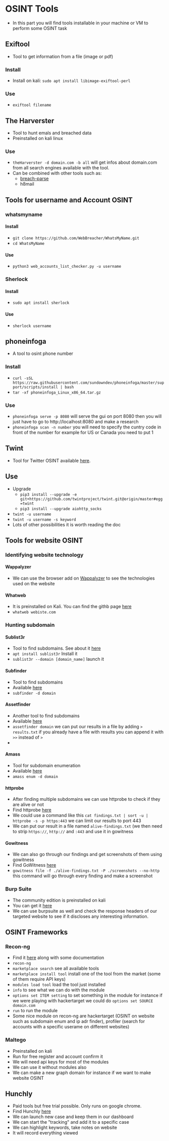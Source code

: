 # OSINT Tools

- In this part you will find tools installable in your machine or VM to perform some OSINT task

## Exiftool

- Tool to get information from a file (image or pdf)

### Install

- Install on kali: `sudo apt install libimage-exiftool-perl`

### Use

- `exiftool filename`

## The Harverster

- Tool to hunt emals and breached data
- Preinstalled on kali linux

### Use

- `theHarverster -d domain.com -b all` will get infos about domain.com from all search engines available with the tool.
- Can be combined with other tools such as:
  - [breach-parse](https://github.com/hmaverickadams/breach-parse)
  - h8mail

## Tools for username and Account OSINT

### whatsmyname

#### Install

- `git clone https://github.com/WebBreacher/WhatsMyName.git`
- `cd WhatsMyName`

#### Use

- `python3 web_accounts_list_checker.py -u username`

### Sherlock

#### Install

- `sudo apt install sherlock`

#### Use

- `sherlock username`

## phoneinfoga

- A tool to osint phone number

### Install

- `curl -sSL https://raw.githubusercontent.com/sundowndev/phoneinfoga/master/support/scripts/install | bash`
- `tar -xf phoneinfoga_Linux_x86_64.tar.gz`

### Use

- `phoneinfoga serve -p 8080` will serve the gui on port 8080 then you will just have to go to http://localhost:8080 and make a research
- `phoneinfoga scan -n number` you will need to specify the cuntry code in front of the number for example for US or Canada you need to put 1

## Twint

- Tool for Twitter OSINT available [here](https://github.com/twintproject/twint).

## Use

- Upgrade
  - `pip3 install --upgrade -e git+https://github.com/twintproject/twint.git@origin/master#egg=twint`
  - `pip3 install --upgrade aiohttp_socks`
- `twint -u username`
- `twint -u username -s keyword`
- Lots of other possibilities it is worth reading the doc

## Tools for website OSINT

### Identifying website technology

#### Wappalyzer

- We can use the browser add on [Wappalyzer](https://www.wappalyzer.com/) to see the technologies used on the website

#### Whatweb

- It is preinstalled on Kali. You can find the githb page [here](https://github.com/urbanadventurer/WhatWeb)
- `whatweb webiste.com`

### Hunting subdomain

#### Sublist3r

- Tool to find subdomains. See about it [here](https://github.com/aboul3la/Sublist3r)
- `apt install sublist3r` Install it
- `sublist3r --domain [domain_name]` launch it

#### Subfinder

- Tool to find subdomains
- Available [here](https://github.com/projectdiscovery/subfinder)
- `subfinder -d domain`

#### Assetfinder

- Another tool to find subdomains
- Available [here](https://github.com/tomnomnom/assetfinder)
- `assetfinder domain` we can put our results in a file by adding `> results.txt` if you already have a file with results you can append it with `>>` instead of `>`
- 

#### Amass

- Tool for subdomain enumeration
- Available [here](https://github.com/OWASP/Amass)
- `amass enum -d domain`

#### httprobe

- After finding multiple subdomains we can use httprobe to check if they are alive or not
- Find httprobe [here](https://github.com/tomnomnom/httprobe)
- We could use a command like this `cat findings.txt | sort -u | httprobe -s -p https:443` we can limit our results to port 443
- We can put our result in a file named `alive-findings.txt` (we then need to strip `https://`, `http://` and `:443` and use it in gowitness

#### Gowitness

- We can also go through our findings and get screenshots of them using gowitness
- Find GoWitness [here](https://github.com/sensepost/gowitness/wiki/Installation)
- `gowitness file -f ./alive-findings.txt -P ./screenshots --no-http` this command will go through every finding and make a screenshot

### Burp Suite

- The community edition is preinstalled on kali
- You can get it [here](https://portswigger.net/burp)
- We can use burpsuite as well and check the response headers of our targeted website to see if it discloses any interesting information.

## OSINT Frameworks

### Recon-ng

- Find it [here](https://github.com/lanmaster53/recon-ng/wiki) along with some documentation
- `recon-ng`
- `marketplace search` see all available tools
- `marketplace install tool` install one of the tool from the market (some of them require API keys)
- `modules load tool` load the tool just installed
- `info` to see what we can do with the module
- `options set ITEM setting` to set something in the module for instance if we were playing with hackertarget we could do `options set SOURCE domain.com`
- `run` to run the module
- Some nice module on recon-ng are hackertarget (OSINT on website such as subdomain enum and ip adr finder), profiler (search for accounts with a specific userame on different websites)

### Maltego

- Preinstalled on kali
- Run for free register and account confirm it
- We will need api keys for most of the modules
- We can use it without modules also
- We can make a new graph domain for instance if we want to make website OSINT

## Hunchly

- Paid tools but free trial possible. Only runs on google chrome.
- Find Hunchly [here](https://hunch.ly)
- We can launch new case and keep them in our dashboard
- We can start the "tracking" and add it to a specific case
- We can highlight keywords, take notes on website
- It will record everything viewed

